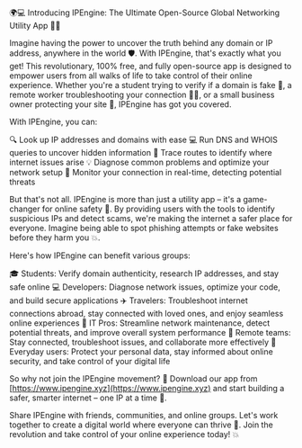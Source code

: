 🌍💻 Introducing IPEngine: The Ultimate Open-Source Global Networking Utility App 📡🔥

Imagine having the power to uncover the truth behind any domain or IP address, anywhere in the world 🛡️. With IPEngine, that's exactly what you get! This revolutionary, 100% free, and fully open-source app is designed to empower users from all walks of life to take control of their online experience. Whether you're a student trying to verify if a domain is fake 👀, a remote worker troubleshooting your connection 🏃‍♂️, or a small business owner protecting your site 💼, IPEngine has got you covered.

With IPEngine, you can:

🔍 Look up IP addresses and domains with ease
💻 Run DNS and WHOIS queries to uncover hidden information
📍 Trace routes to identify where internet issues arise
💡 Diagnose common problems and optimize your network setup
💪 Monitor your connection in real-time, detecting potential threats

But that's not all. IPEngine is more than just a utility app – it's a game-changer for online safety 🚀. By providing users with the tools to identify suspicious IPs and detect scams, we're making the internet a safer place for everyone. Imagine being able to spot phishing attempts or fake websites before they harm you 💥.

Here's how IPEngine can benefit various groups:

🎓 Students: Verify domain authenticity, research IP addresses, and stay safe online
💻 Developers: Diagnose network issues, optimize your code, and build secure applications
✈️ Travelers: Troubleshoot internet connections abroad, stay connected with loved ones, and enjoy seamless online experiences
🔧 IT Pros: Streamline network maintenance, detect potential threats, and improve overall system performance
🏢 Remote teams: Stay connected, troubleshoot issues, and collaborate more effectively
👥 Everyday users: Protect your personal data, stay informed about online security, and take control of your digital life

So why not join the IPEngine movement? 🌟 Download our app from [https://www.ipengine.xyz](https://www.ipengine.xyz) and start building a safer, smarter internet – one IP at a time 🔔.

Share IPEngine with friends, communities, and online groups. Let's work together to create a digital world where everyone can thrive 🌈. Join the revolution and take control of your online experience today! 💥